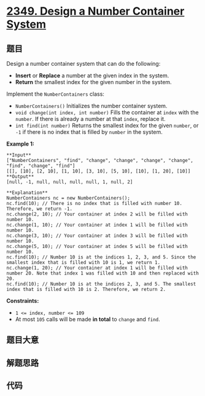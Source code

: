 # [2349. Design a Number Container System](https://leetcode.com/problems/design-a-number-container-system)

## 题目

Design a number container system that can do the following:

  * **Insert** or **Replace** a number at the given index in the system.
  * **Return** the smallest index for the given number in the system.

Implement the `NumberContainers` class:

  * `NumberContainers()` Initializes the number container system.
  * `void change(int index, int number)` Fills the container at `index` with the `number`. If there is already a number at that `index`, replace it.
  * `int find(int number)` Returns the smallest index for the given `number`, or `-1` if there is no index that is filled by `number` in the system.



**Example 1:**

    
    
    **Input**
    ["NumberContainers", "find", "change", "change", "change", "change", "find", "change", "find"]
    [[], [10], [2, 10], [1, 10], [3, 10], [5, 10], [10], [1, 20], [10]]
    **Output**
    [null, -1, null, null, null, null, 1, null, 2]
    
    **Explanation**
    NumberContainers nc = new NumberContainers();
    nc.find(10); // There is no index that is filled with number 10. Therefore, we return -1.
    nc.change(2, 10); // Your container at index 2 will be filled with number 10.
    nc.change(1, 10); // Your container at index 1 will be filled with number 10.
    nc.change(3, 10); // Your container at index 3 will be filled with number 10.
    nc.change(5, 10); // Your container at index 5 will be filled with number 10.
    nc.find(10); // Number 10 is at the indices 1, 2, 3, and 5. Since the smallest index that is filled with 10 is 1, we return 1.
    nc.change(1, 20); // Your container at index 1 will be filled with number 20. Note that index 1 was filled with 10 and then replaced with 20. 
    nc.find(10); // Number 10 is at the indices 2, 3, and 5. The smallest index that is filled with 10 is 2. Therefore, we return 2.
    



**Constraints:**

  * `1 <= index, number <= 109`
  * At most `105` calls will be made **in total** to `change` and `find`.


## 题目大意

## 解题思路

## 代码

```javascript

```
